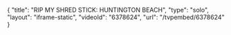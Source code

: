 {
    "title": "RIP MY SHRED STICK: HUNTINGTON BEACH",
    "type": "solo",
    "layout": "iframe-static",
    "videoId": "6378624",
    "url": "\/tvpembed\/6378624"
}